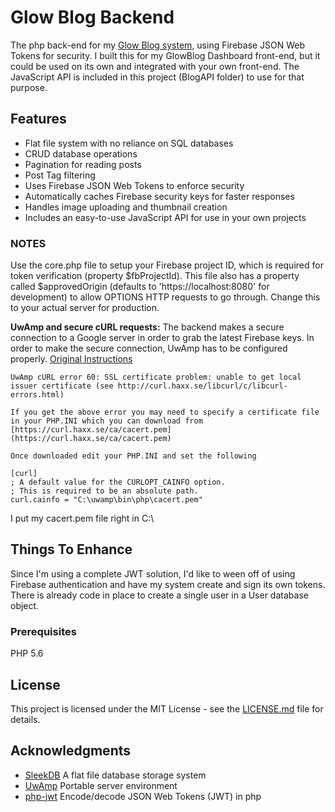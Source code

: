 
# Glow Blog Backend

The php back-end for my [Glow Blog system](https://github.com/GlowPuff/Glow-Blog), using Firebase JSON Web Tokens for security.  I built this for my GlowBlog Dashboard front-end, but it could be used on its own and integrated with your own front-end.  The JavaScript API is included in this project (BlogAPI folder) to use for that purpose.



## Features

* Flat file system with no reliance on SQL databases
* CRUD database operations
* Pagination for reading posts
* Post Tag filtering
* Uses Firebase JSON Web Tokens to enforce security
* Automatically caches Firebase security keys for faster responses
* Handles image uploading and thumbnail creation
* Includes an easy-to-use JavaScript API for use in your own projects

### NOTES
Use the core.php file to setup your Firebase project ID, which is required for token verification (property $fbProjectId).  This file also has a property called $approvedOrigin (defaults to 'https://localhost:8080' for development) to allow OPTIONS HTTP requests to go through.  Change this to your actual server for production.

**UwAmp and secure cURL requests:** The backend makes a secure connection to a Google server in order to grab the latest Firebase keys. In order to make the secure connection, UwAmp has to be configured properly.
[Original Instructions](https://mrant.net/uwamp-curl-error-60-ssl-certificate-problem-unable-to-get-local-issuer-certificate-see-http-curl-haxx-se-libcurl-c-libcurl-errors-html/)
```
UwAmp cURL error 60: SSL certificate problem: unable to get local issuer certificate (see http://curl.haxx.se/libcurl/c/libcurl-errors.html)

If you get the above error you may need to specify a certificate file in your PHP.INI which you can download from  [https://curl.haxx.se/ca/cacert.pem](https://curl.haxx.se/ca/cacert.pem)

Once downloaded edit your PHP.INI and set the following

[curl]
; A default value for the CURLOPT_CAINFO option.
; This is required to be an absolute path.
curl.cainfo = "C:\uwamp\bin\php\cacert.pem"
```
I put my cacert.pem file right in C:\

## Things To Enhance
Since I'm using a complete JWT solution, I'd like to ween off of using Firebase authentication and have my system create and sign its own tokens.  There is already code in place to create a single user in a User database object.

### Prerequisites
PHP 5.6

## License

This project is licensed under the MIT License - see the [LICENSE.md](LICENSE.md) file for details.

## Acknowledgments
* [SleekDB](https://sleekdb.github.io/) A flat file database storage system
* [UwAmp](https://www.uwamp.com/) Portable server environment
* [php-jwt](https://github.com/firebase/php-jwt) Encode/decode JSON Web Tokens (JWT) in php
